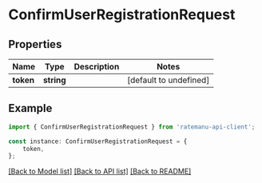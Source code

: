 # ConfirmUserRegistrationRequest


## Properties

Name | Type | Description | Notes
------------ | ------------- | ------------- | -------------
**token** | **string** |  | [default to undefined]

## Example

```typescript
import { ConfirmUserRegistrationRequest } from 'ratemanu-api-client';

const instance: ConfirmUserRegistrationRequest = {
    token,
};
```

[[Back to Model list]](../README.md#documentation-for-models) [[Back to API list]](../README.md#documentation-for-api-endpoints) [[Back to README]](../README.md)
